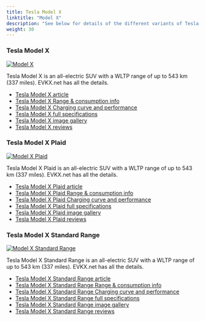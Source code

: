 ```yaml
---
title: Tesla Model X
linktitle: "Model X"
description: "See below for details of the different variants of Tesla Model X"
weight: 30
---
```

### Tesla Model X

<a href="model_x/"><img src="https://media.evkx.net/multimedia/models/tesla/model_x/model_x/main_1_st.jpg" class="img-fluid" alt="Model X" ></a>

Tesla Model X is an all-electric SUV with a WLTP range of up to 543 km (337 miles). EVKX.net has all the details. 

- [Tesla Model X article](model_x/)
- [Tesla Model X Range & consumption info](model_x/rangeandconsumption)
- [Tesla Model X Charging curve and performance](model_x/chargingcurve)
- [Tesla Model X full specifications](model_x/specifications)
- [Tesla Model X image gallery](model_x/gallery)
- [Tesla Model X reviews](model_x/reviews)

### Tesla Model X Plaid

<a href="model_x_plaid/"><img src="https://media.evkx.net/multimedia/models/tesla/model_x/model_x_plaid/main_1_st.jpg" class="img-fluid" alt="Model X Plaid" ></a>

Tesla Model X Plaid is an all-electric SUV with a WLTP range of up to 543 km (337 miles). EVKX.net has all the details. 

- [Tesla Model X Plaid article](model_x_plaid/)
- [Tesla Model X Plaid Range & consumption info](model_x_plaid/rangeandconsumption)
- [Tesla Model X Plaid Charging curve and performance](model_x_plaid/chargingcurve)
- [Tesla Model X Plaid full specifications](model_x_plaid/specifications)
- [Tesla Model X Plaid image gallery](model_x_plaid/gallery)
- [Tesla Model X Plaid reviews](model_x_plaid/reviews)

### Tesla Model X Standard Range

<a href="model_x_standard_range/"><img src="https://media.evkx.net/multimedia/models/tesla/model_x/model_x_standard_range/main_1_st.jpg" class="img-fluid" alt="Model X Standard Range" ></a>

Tesla Model X Standard Range is an all-electric SUV with a WLTP range of up to 543 km (337 miles). EVKX.net has all the details. 

- [Tesla Model X Standard Range article](model_x_standard_range/)
- [Tesla Model X Standard Range Range & consumption info](model_x_standard_range/rangeandconsumption)
- [Tesla Model X Standard Range Charging curve and performance](model_x_standard_range/chargingcurve)
- [Tesla Model X Standard Range full specifications](model_x_standard_range/specifications)
- [Tesla Model X Standard Range image gallery](model_x_standard_range/gallery)
- [Tesla Model X Standard Range reviews](model_x_standard_range/reviews)

